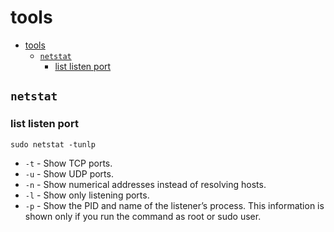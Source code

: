 # tools

- [tools](#tools)
  - [`netstat`](#netstat)
    - [list listen port](#list-listen-port)

## `netstat`

### list listen port

    sudo netstat -tunlp

- `-t` - Show TCP ports.
- `-u` - Show UDP ports.
- `-n` - Show numerical addresses instead of resolving hosts.
- `-l` - Show only listening ports.
- `-p` - Show the PID and name of the listener’s process. This information is shown only if you run the command as root or sudo user.


